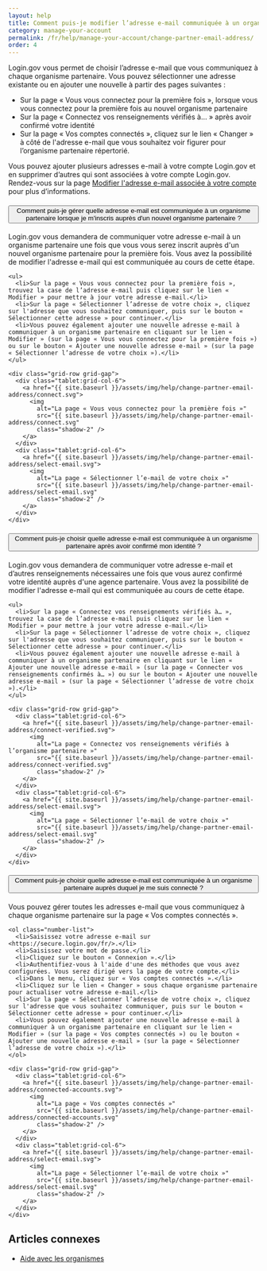 ```yaml
---
layout: help
title: Comment puis-je modifier l’adresse e-mail communiquée à un organisme partenaire ?
category: manage-your-account
permalink: /fr/help/manage-your-account/change-partner-email-address/
order: 4
---
```


Login.gov vous permet de choisir l’adresse e-mail que vous communiquez à chaque organisme partenaire. Vous pouvez sélectionner une adresse existante ou en ajouter une nouvelle à partir des pages suivantes :

- Sur la page « Vous vous connectez pour la première fois », lorsque vous vous connectez pour la première fois au nouvel organisme partenaire
- Sur la page « Connectez vos renseignements vérifiés à… » après avoir confirmé votre identité
- Sur la page « Vos comptes connectés », cliquez sur le lien « Changer » à côté de l'adresse e-mail que vous souhaitez voir figurer pour l’organisme partenaire répertorié.

Vous pouvez ajouter plusieurs adresses e-mail à votre compte Login.gov et en supprimer d’autres qui sont associées à votre compte Login.gov. Rendez-vous sur la page [Modifier l'adresse e-mail associée à votre compte](/fr/help/manage-your-account/change-your-email-address/) pour plus d’informations.

<div class="usa-accordion usa-accordion--bordered margin-y-4">
  <h4 class="usa-accordion__heading">
    <button
      type="button"
      class="usa-accordion__button"
      aria-expanded="false"
      aria-controls="b-a1"
    >
      Comment puis-je gérer quelle adresse e-mail est communiquée à un organisme partenaire lorsque je m'inscris auprès d'un nouvel organisme partenaire ?
    </button>
  </h4>
  <div id="b-a1" class="usa-accordion__content usa-prose">
    <p>Login.gov vous demandera de communiquer votre adresse e-mail à un organisme partenaire une fois que vous vous serez inscrit auprès d'un nouvel organisme partenaire pour la première fois. Vous avez la possibilité de modifier l'adresse e-mail qui est communiquée au cours de cette étape.</p>

    <ul>
      <li>Sur la page « Vous vous connectez pour la première fois », trouvez la case de l’adresse e-mail puis cliquez sur le lien « Modifier » pour mettre à jour votre adresse e-mail.</li>
      <li>Sur la page « Sélectionner l’adresse de votre choix », cliquez sur l'adresse que vous souhaitez communiquer, puis sur le bouton « Sélectionner cette adresse » pour continuer.</li>
      <li>Vous pouvez également ajouter une nouvelle adresse e-mail à communiquer à un organisme partenaire en cliquant sur le lien « Modifier » (sur la page « Vous vous connectez pour la première fois ») ou sur le bouton « Ajouter une nouvelle adresse e-mail » (sur la page « Sélectionner l’adresse de votre choix »).</li>
    </ul>

    <div class="grid-row grid-gap">
      <div class="tablet:grid-col-6">
        <a href="{{ site.baseurl }}/assets/img/help/change-partner-email-address/connect.svg">
          <img
            alt="La page « Vous vous connectez pour la première fois »"
            src="{{ site.baseurl }}/assets/img/help/change-partner-email-address/connect.svg"
            class="shadow-2" />
        </a>
      </div>
      <div class="tablet:grid-col-6">
        <a href="{{ site.baseurl }}/assets/img/help/change-partner-email-address/select-email.svg">
          <img
            alt="La page « Sélectionner l’e-mail de votre choix »"
            src="{{ site.baseurl }}/assets/img/help/change-partner-email-address/select-email.svg"
            class="shadow-2" />
        </a>
      </div>
    </div>    
  </div>
</div>

<div class="usa-accordion usa-accordion--bordered margin-y-4">
  <h4 class="usa-accordion__heading">
    <button
      type="button"
      class="usa-accordion__button"
      aria-expanded="false"
      aria-controls="b-a2"
    >
      Comment puis-je choisir quelle adresse e-mail est communiquée à un organisme partenaire après avoir confirmé mon identité ?
    </button>
  </h4>
  <div id="b-a2" class="usa-accordion__content usa-prose">
    <p>Login.gov vous demandera de communiquer votre adresse e-mail et d’autres renseignements nécessaires une fois que vous aurez confirmé votre identité auprès d'une agence partenaire. Vous avez la possibilité de modifier l'adresse e-mail qui est communiquée au cours de cette étape.</p>

    <ul>
      <li>Sur la page « Connectez vos renseignements vérifiés à… », trouvez la case de l’adresse e-mail puis cliquez sur le lien « Modifier » pour mettre à jour votre adresse e-mail.</li>
      <li>Sur la page « Sélectionner l’adresse de votre choix », cliquez sur l'adresse que vous souhaitez communiquer, puis sur le bouton « Sélectionner cette adresse » pour continuer.</li>
      <li>Vous pouvez également ajouter une nouvelle adresse e-mail à communiquer à un organisme partenaire en cliquant sur le lien « Ajouter une nouvelle adresse e-mail » (sur la page « Connecter vos renseignements confirmés à… ») ou sur le bouton « Ajouter une nouvelle adresse e-mail » (sur la page « Sélectionner l’adresse de votre choix »).</li>
    </ul>

    <div class="grid-row grid-gap">
      <div class="tablet:grid-col-6">
        <a href="{{ site.baseurl }}/assets/img/help/change-partner-email-address/connect-verified.svg">
          <img
            alt="La page « Connectez vos renseignements vérifiés à l’organisme partenaire »"
            src="{{ site.baseurl }}/assets/img/help/change-partner-email-address/connect-verified.svg"
            class="shadow-2" />
        </a>
      </div>
      <div class="tablet:grid-col-6">
        <a href="{{ site.baseurl }}/assets/img/help/change-partner-email-address/select-email.svg">
          <img
            alt="La page « Sélectionner l’e-mail de votre choix »"
            src="{{ site.baseurl }}/assets/img/help/change-partner-email-address/select-email.svg"
            class="shadow-2" />
        </a>
      </div>
    </div>   
  </div>
</div>

<div class="usa-accordion usa-accordion--bordered margin-y-4">
  <h4 class="usa-accordion__heading">
    <button
      type="button"
      class="usa-accordion__button"
      aria-expanded="false"
      aria-controls="b-a3"
    >
      Comment puis-je choisir quelle adresse e-mail est communiquée à un organisme partenaire auprès duquel je me suis connecté ?
    </button>
  </h4>
  <div id="b-a3" class="usa-accordion__content usa-prose">
    <p>Vous pouvez gérer toutes les adresses e-mail que vous communiquez à chaque organisme partenaire sur la page « Vos comptes connectés ».</p>

    <ol class="number-list">
      <li>Saisissez votre adresse e-mail sur <https://secure.login.gov/fr/>.</li>
      <li>Saisissez votre mot de passe.</li>
      <li>Cliquez sur le bouton « Connexion ».</li>
      <li>Authentifiez-vous à l'aide d'une des méthodes que vous avez configurées. Vous serez dirigé vers la page de votre compte.</li>
      <li>Dans le menu, cliquez sur « Vos comptes connectés ».</li>
      <li>Cliquez sur le lien « Changer » sous chaque organisme partenaire pour actualiser votre adresse e-mail.</li>
      <li>Sur la page « Sélectionner l’adresse de votre choix », cliquez sur l'adresse que vous souhaitez communiquer, puis sur le bouton « Sélectionner cette adresse » pour continuer.</li>
      <li>Vous pouvez également ajouter une nouvelle adresse e-mail à communiquer à un organisme partenaire en cliquant sur le lien « Modifier » (sur la page « Vos comptes connectés ») ou le bouton « Ajouter une nouvelle adresse e-mail » (sur la page « Sélectionner l’adresse de votre choix »).</li>
    </ol>

    <div class="grid-row grid-gap">
      <div class="tablet:grid-col-6">
        <a href="{{ site.baseurl }}/assets/img/help/change-partner-email-address/connected-accounts.svg">
          <img
            alt="La page « Vos comptes connectés »"
            src="{{ site.baseurl }}/assets/img/help/change-partner-email-address/connected-accounts.svg"
            class="shadow-2" />
        </a>
      </div>
      <div class="tablet:grid-col-6">
        <a href="{{ site.baseurl }}/assets/img/help/change-partner-email-address/select-email.svg">
          <img
            alt="La page « Sélectionner l’e-mail de votre choix »"
            src="{{ site.baseurl }}/assets/img/help/change-partner-email-address/select-email.svg"
            class="shadow-2" />
        </a>
      </div>
    </div>   
  </div>
</div>

## Articles connexes

* [Aide avec les organismes](/fr/help/specific-agencies/overview/)
